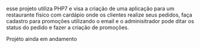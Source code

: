 esse projeto utiliza PHP7 e visa a criação de uma aplicação para um restaurante físico com cardápio onde os clientes realize seus pedidos, faça cadastro para promoções utilizando o email e o adminisitrador pode ditar os status do pedido e fazer a criação de promoções. 

Projéto ainda em andamento
